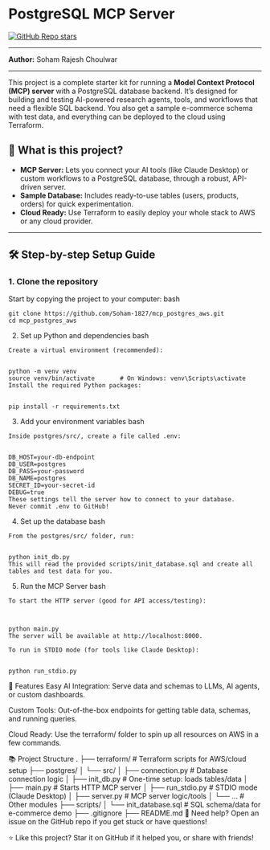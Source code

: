 # PostgreSQL MCP Server

[![GitHub Repo stars](https://img.shields.io/github/stars/Soham-1827/mcp_postgres_aws?style=social)](https://github.com/Soham-1827/mcp_postgres_aws)

---

**Author:** Soham Rajesh Choulwar

---

This project is a complete starter kit for running a **Model Context Protocol (MCP) server** with a PostgreSQL database backend. It’s designed for building and testing AI-powered research agents, tools, and workflows that need a flexible SQL backend. You also get a sample e-commerce schema with test data, and everything can be deployed to the cloud using Terraform.

## 🌟 What is this project?

- **MCP Server:** Lets you connect your AI tools (like Claude Desktop) or custom workflows to a PostgreSQL database, through a robust, API-driven server.
- **Sample Database:** Includes ready-to-use tables (users, products, orders) for quick experimentation.
- **Cloud Ready:** Use Terraform to easily deploy your whole stack to AWS or any cloud provider.

---

## 🛠️ Step-by-step Setup Guide

### 1. **Clone the repository**

Start by copying the project to your computer:
bash
```
git clone https://github.com/Soham-1827/mcp_postgres_aws.git
cd mcp_postgres_aws
```

2. Set up Python and dependencies
bash
```
Create a virtual environment (recommended):


python -m venv venv
source venv/bin/activate       # On Windows: venv\Scripts\activate
Install the required Python packages:


pip install -r requirements.txt
```

3. Add your environment variables
bash
```
Inside postgres/src/, create a file called .env:


DB_HOST=your-db-endpoint
DB_USER=postgres
DB_PASS=your-password
DB_NAME=postgres
SECRET_ID=your-secret-id
DEBUG=true
These settings tell the server how to connect to your database.
Never commit .env to GitHub!
```

4. Set up the database
bash
```
From the postgres/src/ folder, run:


python init_db.py
This will read the provided scripts/init_database.sql and create all tables and test data for you.
```

5. Run the MCP Server
bash
```
To start the HTTP server (good for API access/testing):



python main.py
The server will be available at http://localhost:8000.

To run in STDIO mode (for tools like Claude Desktop):


python run_stdio.py
```
🧩 Features
Easy AI Integration: Serve data and schemas to LLMs, AI agents, or custom dashboards.

Custom Tools: Out-of-the-box endpoints for getting table data, schemas, and running queries.

Cloud Ready: Use the terraform/ folder to spin up all resources on AWS in a few commands.

📚 Project Structure
.
├── terraform/              # Terraform scripts for AWS/cloud setup
├── postgres/
│   └── src/
│       ├── connection.py   # Database connection logic
│       ├── init_db.py      # One-time setup: loads tables/data
│       ├── main.py         # Starts HTTP MCP server
│       ├── run_stdio.py    # STDIO mode (Claude Desktop)
│       ├── server.py       # MCP server logic/tools
│       └── ...             # Other modules
├── scripts/
│   └── init_database.sql   # SQL schema/data for e-commerce demo
├── .gitignore
├── README.md
💬 Need help?
Open an issue on the GitHub repo if you get stuck or have questions!

⭐️ Like this project?
Star it on GitHub if it helped you, or share with friends!
